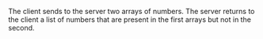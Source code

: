 The client sends to the server two arrays of numbers. The server returns to the client a list of numbers that are present in the first arrays but not in the second.